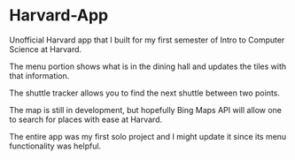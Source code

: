 Harvard-App
===========
Unofficial Harvard app that I built for my first semester of Intro to Computer Science at Harvard.

The menu portion shows what  is in the dining hall and updates the tiles with that information.

The shuttle tracker allows you to find the next shuttle between two points.

The map is still in development, but hopefully Bing Maps API will allow one to search for places with ease at Harvard.

The entire app was my first solo project and I might update it since its menu functionality was helpful. 
